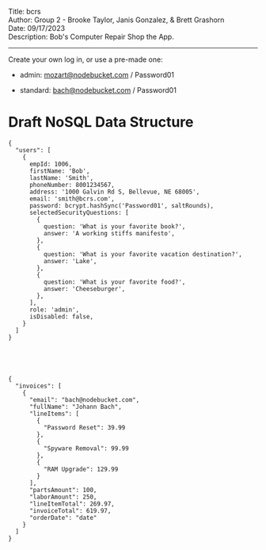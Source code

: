 Title: bcrs    
Author: Group 2 - Brooke Taylor, Janis Gonzalez, & Brett Grashorn  
Date: 09/17/2023  
Description: Bob's Computer Repair Shop the App.  

---

Create your own log in, or use a pre-made one: 

* admin: mozart@nodebucket.com / Password01

* standard: bach@nodebucket.com / Password01 

# Draft NoSQL Data Structure 

    {
      "users": [
        {
          empId: 1006,
          firstName: 'Bob',
          lastName: 'Smith',
          phoneNumber: 8001234567,
          address: '1000 Galvin Rd S, Bellevue, NE 68005',
          email: 'smith@bcrs.com',
          password: bcrypt.hashSync('Password01', saltRounds),
          selectedSecurityQuestions: [
            {
              question: 'What is your favorite book?',
              answer: 'A working stiffs manifesto',
            },
            {
              question: 'What is your favorite vacation destination?',
              answer: 'Lake',
            },
            {
              question: 'What is your favorite food?',
              answer: 'Cheeseburger',
            },
          ],
          role: 'admin',
          isDisabled: false,
        }
      ]
    }





    {
      "invoices": [
        {
          "email": "bach@nodebucket.com",
          "fullName": "Johann Bach",
          "lineItems": [
            {
              "Password Reset": 39.99
            },
            {
              "Spyware Removal": 99.99
            },
            {
              "RAM Upgrade": 129.99
            }
          ],
          "partsAmount": 100,
          "laborAmount": 250,
          "lineItemTotal": 269.97,
          "invoiceTotal": 619.97,
          "orderDate": "date"
        }
      ]
    }




